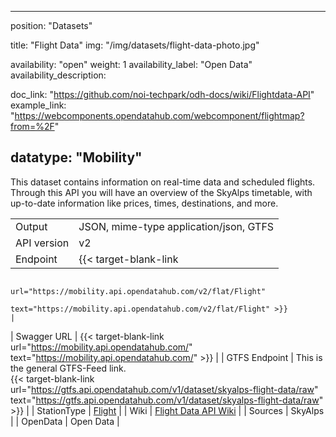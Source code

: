 

---
position: "Datasets"

title: "Flight Data"
img: "/img/datasets/flight-data-photo.jpg"

availability: "open"
weight: 1
availability_label: "Open Data"
availability_description: 

doc_link: "https://github.com/noi-techpark/odh-docs/wiki/Flightdata-API"
example_link: "https://webcomponents.opendatahub.com/webcomponent/flightmap?from=%2F"

datatype: "Mobility"
---

This dataset contains information on real-time data and scheduled flights. Through this API you will have an overview of the SkyAlps timetable, with up-to-date information like prices, times, destinations, and more.

|             |                                                                                                                                                                                                   |
| :---------- | ------------------------------------------------------------------------------------------------------------------------------------------------------------------------------------------------- |
| Output      | JSON, mime-type application/json, GTFS                                                                                                                                                                |
| API version | v2                                                                                                                                                                                                |
| Endpoint | {{< target-blank-link
                        url="https://mobility.api.opendatahub.com/v2/flat/Flight"
                        text="https://mobility.api.opendatahub.com/v2/flat/Flight" >}}                                                                                                                                                                                                                |
| Swagger URL | {{< target-blank-link
                        url="https://mobility.api.opendatahub.com/"
                        text="https://mobility.api.opendatahub.com/" >}} |
| GTFS Endpoint | This is the general GTFS-Feed link.  <br>{{< target-blank-link
                        url="https://gtfs.api.opendatahub.com/v1/dataset/skyalps-flight-data/raw"
                        text="https://gtfs.api.opendatahub.com/v1/dataset/skyalps-flight-data/raw" >}}                      |
| StationType | [Flight](https://mobility.api.opendatahub.com/v2/flat/Flight) |
| Wiki | [Flight Data API Wiki](https://github.com/noi-techpark/odh-docs/wiki/Flightdata-API) |
| Sources     | SkyAlps                                                                                                                 |
| OpenData    | Open Data                                                                                                                                                                                         |